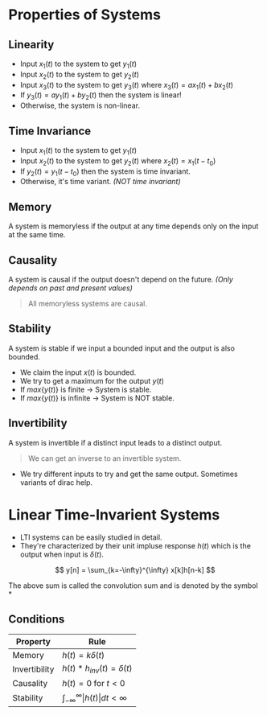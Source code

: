 # Properties of Systems

## Linearity
- Input $x_1(t)$ to the system to get $y_1(t)$
- Input $x_2(t)$ to the system to get $y_2(t)$
- Input $x_3(t)$ to the system to get $y_3(t)$ where $x_3(t) = ax_1(t) + bx_2(t)$
- If $y_3(t) = ay_1(t) + by_2(t)$ then the system is linear!
- Otherwise, the system is non-linear.

## Time Invariance
- Input $x_1(t)$ to the system to get $y_1(t)$
- Input $x_2(t)$ to the system to get $y_2(t)$ where $x_2(t) = x_1(t-t_0)$
- If $y_2(t) = y_1(t-t_0)$ then the system is time invariant.
- Otherwise, it's time variant. *(NOT time invariant)*

## Memory
A system is memoryless if the output at any time depends only on the input at the same time.

## Causality
A system is causal if the output doesn't depend on the future. *(Only depends on past and present values)*

> All memoryless systems are causal.

## Stability
A system is stable if we input a bounded input and the output is also bounded.
- We claim the input $x(t)$ is bounded.
- We try to get a maximum for the output $y(t)$
- If $max\{y(t)\}$ is finite $\rightarrow$ System is stable.
- If $max\{y(t)\}$ is infinite $\rightarrow$ System is NOT stable.

## Invertibility
A system is invertible if a distinct input leads to a distinct output.
> We can get an inverse to an invertible system.

- We try different inputs to try and get the same output. Sometimes variants of dirac help.

# Linear Time-Invarient Systems

- LTI systems can be easily studied in detail.
- They're characterized by their unit impluse response $h(t)$ which is the output when input is $\delta(t)$.

$$ y[n] = \sum_{k=-\infty}^{\infty} x[k]h[n-k] $$

The above sum is called the convolution sum and is denoted by the symbol $*$

## Conditions

| Property      | Rule                                         |
| ------------- | -------------------------------------------- |
| Memory        | $h(t) = k\delta(t)$                          |
| Invertibility | $h(t) * h_{inv}(t) = \delta(t)$              |
| Causality     | $h(t) = 0$ for $t < 0$                       |
| Stability     | $\int_{-\infty}^\infty \|h(t)\| dt < \infty$ |